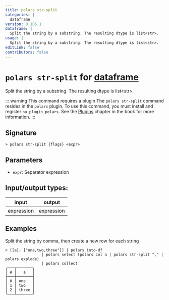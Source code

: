 ```yaml
---
title: polars str-split
categories: |
  dataframe
version: 0.106.1
dataframe: |
  Split the string by a substring. The resulting dtype is list<str>.
usage: |
  Split the string by a substring. The resulting dtype is list<str>.
editLink: false
contributors: false
---
```

<!-- This file is automatically generated. Please edit the command in https://github.com/nushell/nushell instead. -->

# `polars str-split` for [dataframe](/commands/categories/dataframe.md)

<div class='command-title'>Split the string by a substring. The resulting dtype is list&lt;str&gt;.</div>

::: warning This command requires a plugin
The `polars str-split` command resides in the `polars` plugin.
To use this command, you must install and register `nu_plugin_polars`.
See the [Plugins](/book/plugins.html) chapter in the book for more information.
:::


## Signature

```> polars str-split {flags} <expr>```

## Parameters

 -  `expr`: Separator expression


## Input/output types:

| input      | output     |
| ---------- | ---------- |
| expression | expression |
## Examples

Split the string by comma, then create a new row for each string
```nu
> [[a]; ["one,two,three"]] | polars into-df
                | polars select (polars col a | polars str-split "," | polars explode)
                | polars collect
╭───┬───────╮
│ # │   a   │
├───┼───────┤
│ 0 │ one   │
│ 1 │ two   │
│ 2 │ three │
╰───┴───────╯

```
